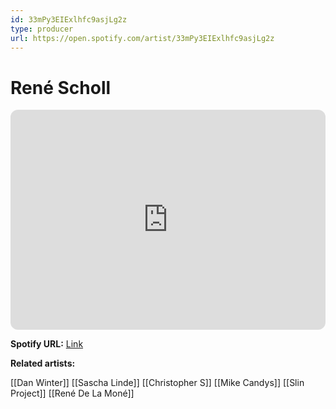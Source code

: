 ```yaml
---
id: 33mPy3EIExlhfc9asjLg2z
type: producer
url: https://open.spotify.com/artist/33mPy3EIExlhfc9asjLg2z
---
```

# René Scholl

<iframe style="border-radius:12px" src="https://open.spotify.com/embed/artist/33mPy3EIExlhfc9asjLg2z" width="100%" height="352" frameBorder="0" allowfullscreen="" allow="autoplay; clipboard-write; encrypted-media; fullscreen; picture-in-picture" loading="lazy"></iframe>

**Spotify URL:** [Link](https://open.spotify.com/artist/33mPy3EIExlhfc9asjLg2z)

**Related artists:**

[[Dan Winter]]
[[Sascha Linde]]
[[Christopher S]]
[[Mike Candys]]
[[Slin Project]]
[[René De La Moné]]
